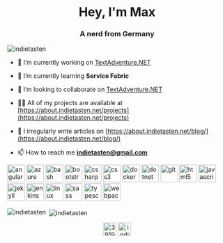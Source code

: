 <h1 align="center">Hey, I'm Max</h1>
<h3 align="center">A nerd from Germany</h3>

<p align="left"> <img src="https://komarev.com/ghpvc/?username=indietasten" alt="indietasten" /> </p>

- 🔭 I’m currently working on [TextAdventure.NET](https://github.com/InDieTasten/TextAdventure.NET)

- 🌱 I’m currently learning **Service Fabric**

- 👯 I’m looking to collaborate on [TextAdventure.NET](https://github.com/InDieTasten/TextAdventure.NET)

- 👨‍💻 All of my projects are available at [https://about.indietasten.net/projects](https://about.indietasten.net/projects)

- 📝 I irregularly write articles on [https://about.indietasten.net/blog/](https://about.indietasten.net/blog/)

- 📫 How to reach me **indietasten@gmail.com**

<p align="left"><img src="https://devicons.github.io/devicon/devicon.git/icons/angularjs/angularjs-original.svg" alt="angularjs" width="40" height="40"/> <img src="https://www.vectorlogo.zone/logos/microsoft_azure/microsoft_azure-icon.svg" alt="azure" width="40" height="40"/> <img src="https://www.vectorlogo.zone/logos/gnu_bash/gnu_bash-icon.svg" alt="bash" width="40" height="40"/> <img src="https://devicons.github.io/devicon/devicon.git/icons/bootstrap/bootstrap-plain.svg" alt="bootstrap" width="40" height="40"/> <img src="https://devicons.github.io/devicon/devicon.git/icons/csharp/csharp-original.svg" alt="csharp" width="40" height="40"/> <img src="https://devicons.github.io/devicon/devicon.git/icons/css3/css3-original-wordmark.svg" alt="css3" width="40" height="40"/> <img src="https://devicons.github.io/devicon/devicon.git/icons/docker/docker-original-wordmark.svg" alt="docker" width="40" height="40"/> <img src="https://devicons.github.io/devicon/devicon.git/icons/dot-net/dot-net-original-wordmark.svg" alt="dotnet" width="40" height="40"/> <img src="https://www.vectorlogo.zone/logos/git-scm/git-scm-icon.svg" alt="git" width="40" height="40"/> <img src="https://devicons.github.io/devicon/devicon.git/icons/html5/html5-original-wordmark.svg" alt="html5" width="40" height="40"/> <img src="https://devicons.github.io/devicon/devicon.git/icons/javascript/javascript-original.svg" alt="javascript" width="40" height="40"/> <img src="https://www.vectorlogo.zone/logos/jekyllrb/jekyllrb-icon.svg" alt="jekyll" width="40" height="40"/> <img src="https://www.vectorlogo.zone/logos/jenkins/jenkins-icon.svg" alt="jenkins" width="40" height="40"/> <img src="https://devicons.github.io/devicon/devicon.git/icons/linux/linux-original.svg" alt="linux" width="40" height="40"/> <img src="https://devicons.github.io/devicon/devicon.git/icons/sass/sass-original.svg" alt="sass" width="40" height="40"/> <img src="https://devicons.github.io/devicon/devicon.git/icons/typescript/typescript-original.svg" alt="typescript" width="40" height="40"/> <img src="https://devicons.github.io/devicon/devicon.git/icons/webpack/webpack-original.svg" alt="webpack" width="40" height="40"/></p>

<p><img align="left" src="https://github-readme-stats.vercel.app/api/top-langs/?username=indietasten&layout=compact" alt="indietasten" /></p>

<p>&nbsp;<img align="center" src="https://github-readme-stats.vercel.app/api?username=indietasten&show_icons=true" alt="indietasten" /></p>

<p align="center">
<a href="https://stackoverflow.com/users/3919195" target="blank"><img align="center" src="https://cdn.jsdelivr.net/npm/simple-icons@3.0.1/icons/stackoverflow.svg" alt="3919195" height="30" width="30" /></a>
<a href="https://www.youtube.com/indietasten" target="blank"><img align="center" src="https://cdn.jsdelivr.net/npm/simple-icons@3.0.1/icons/youtube.svg" alt="indietasten" height="30" width="30" /></a>
</p>
